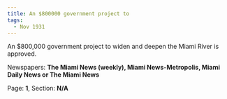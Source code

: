 ```yaml
---  
title: An $800000 government project to  
tags:  
  - Nov 1931  
---  
```

  
An $800,000 government project to widen and deepen the Miami River is approved.  
  
Newspapers: **The Miami News (weekly), Miami News-Metropolis, Miami Daily News or The Miami News**  
  
Page: **1**, Section: **N/A** 
